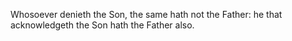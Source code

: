 Whosoever denieth the Son, the same hath not the Father: he that acknowledgeth the Son hath the Father also.
